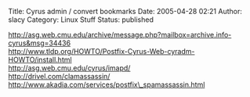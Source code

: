 Title: Cyrus admin / convert bookmarks
Date: 2005-04-28 02:21
Author: slacy
Category: Linux Stuff
Status: published

http://asg.web.cmu.edu/archive/message.php?mailbox=archive.info-cyrus&msg=34436  
http://www.tldp.org/HOWTO/Postfix-Cyrus-Web-cyradm-HOWTO/install.html  
http://asg.web.cmu.edu/cyrus/imapd/  
http://drivel.com/clamassassin/  
http://www.akadia.com/services/postfix\_spamassassin.html
